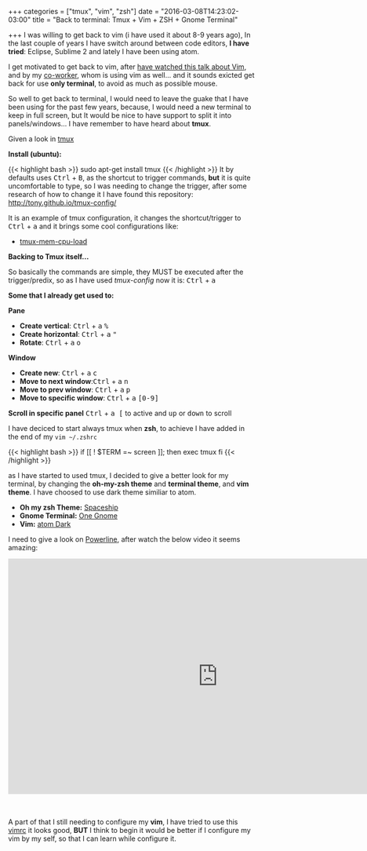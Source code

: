 +++
categories = ["tmux", "vim", "zsh"]
date = "2016-03-08T14:23:02-03:00"
title = "Back to terminal: Tmux + Vim + ZSH + Gnome Terminal"

+++
I was willing to get back to vim (i have used it about 8-9 years ago), In the last couple of years I have switch around between code editors, **I have tried**: Eclipse, Sublime 2 and lately I have been using atom.

I get motivated to get back to vim, after [have watched this talk about Vim](http://krolow.com.br/learningpath/vim/why-use-vim/talk-mastering-vim-language/), and by my [co-worker](http://nunes.io), whom is using vim as well... and it sounds exicted get back for use **only terminal**, to avoid as much as possible mouse.

So well to get back to terminal, I would need to leave the guake that I have been using for the past few years, because, I would need a new terminal to keep in full screen, but It would be nice to have support to split it into panels/windows... I have remember to have heard about **tmux**.

Given a look in [tmux](https://tmux.github.io/)

**Install (ubuntu):**

{{< highlight bash >}}
sudo apt-get install tmux
{{< /highlight >}}
It by defaults uses <kbd>Ctrl</kbd> + <kbd>B</kbd>, as the shortcut to trigger commands, **but** it is quite uncomfortable to type, so I was needing to change the trigger, after some research of how to change it I have found this repository: http://tony.github.io/tmux-config/

It is an example of tmux configuration, it changes the shortcut/trigger to <kbd>Ctrl</kbd> + <kbd>a</kbd> and it brings some cool configurations like:

- [tmux-mem-cpu-load](https://github.com/thewtex/tmux-mem-cpu-load)


**Backing to Tmux itself...**

So basically the commands are simple, they MUST be executed after the trigger/predix, so as I have used *tmux-config* now it is: <kbd>Ctrl</kbd> + <kbd>a</kbd>

**Some that I already get used to:**

**Pane**

* **Create vertical**: <kbd>Ctrl</kbd> + <kbd>a</kbd> <kbd>%</kbd>
* **Create horizontal**: <kbd>Ctrl</kbd> + <kbd>a</kbd> <kbd>"</kbd>
* **Rotate**: <kbd>Ctrl</kbd> + <kbd>a</kbd> <kbd>o</kbd>

**Window**

* **Create new**: <kbd>Ctrl</kbd> + <kbd>a</kbd>  <kbd>c</kbd>
* **Move to next window**:<kbd>Ctrl</kbd> + <kbd>a</kbd> <kbd>n</kbd>
* **Move to prev window**: <kbd>Ctrl</kbd> + <kbd>a</kbd> <kbd>p</kbd>
* **Move to specific window**: <kbd>Ctrl</kbd> + <kbd>a</kbd> <kbd>[0-9]</kbd>

**Scroll in specific panel** <kbd>Ctrl</kbd> + <kbd> a </kbd> <kbd>[</kbd> to active and <kbd>up</kbd> or <kbd>down</kbd> to scroll

I have deciced to start always tmux when **zsh**, to achieve I have added in the end of my ```vim ~/.zshrc```


{{< highlight bash >}}
if [[ ! $TERM =~ screen ]]; then
  exec tmux
fi
{{< /highlight >}}


as I have started to used tmux, I decided to give a better look for my terminal, by changing the **oh-my-zsh theme** and **terminal theme**, and **vim theme**. I have choosed to use dark theme similiar to atom.

* **Oh my zsh Theme:** [Spaceship](https://github.com/denysdovhan/spaceship-zsh-theme)
* **Gnome Terminal:** [One Gnome](https://github.com/denysdovhan/one-gnome-terminal)
* **Vim:** [atom Dark](https://github.com/gosukiwi/vim-atom-dark)

I need to give a look on [Powerline](https://github.com/powerline/powerline), after watch the below video it seems amazing:

<iframe width="854" height="480" src="https://www.youtube.com/embed/DgLIPYP8nnI" frameborder="0" allowfullscreen></iframe>

<br /><br />
A part of that I still needing to configure my **vim**, I have tried to use this [vimrc](https://github.com/amix/vimrc) it looks good, **BUT** I think to begin it would be better if I configure my vim by my self, so that I can learn while configure it.

